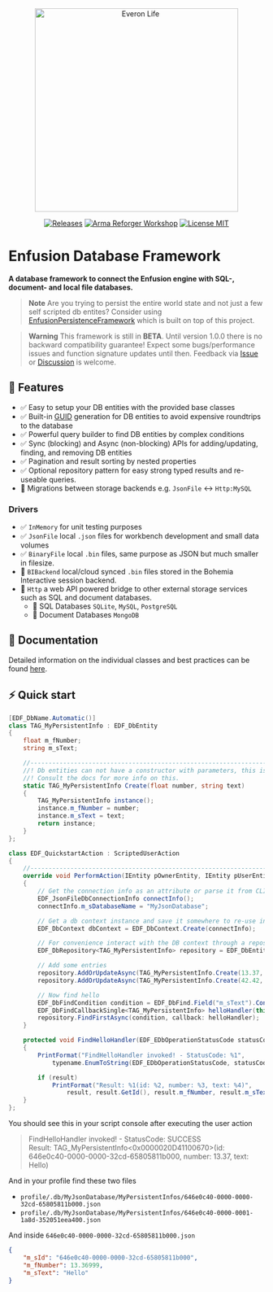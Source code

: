 <div align="center">
<picture>
  <source media="(prefers-color-scheme: dark)" width="400" srcset="https://github.com/Arkensor/EnfusionDatabaseFramework/assets/8494013/4ae8ba7f-e129-4e5e-b032-44166597de58">
  <img alt="Everon Life" width="400" src="https://github.com/Arkensor/EnfusionDatabaseFramework/assets/8494013/6bad6033-f07d-42f3-a485-553d8d8b7d76">
</picture>

[![Releases](https://img.shields.io/github/v/release/Arkensor/EnfusionDatabaseFramework?style=flat-square)](https://github.com/Arkensor/EnfusionDatabaseFramework/releases)
[![Arma Reforger Workshop](https://img.shields.io/badge/Workshop-5D6EA74A94173EDF-blue?style=flat-square)](https://reforger.armaplatform.com/workshop/5D6EA74A94173EDF)
[![License MIT](https://img.shields.io/badge/License-MIT-green?style=flat-square)](https://opensource.org/licenses/MIT)
</div>

# Enfusion Database Framework
**A database framework to connect the Enfusion engine with SQL-, document- and local file databases.**

> **Note**
> Are you trying to persist the entire world state and not just a few self scripted db entites? Consider using [EnfusionPersistenceFramework](https://github.com/Arkensor/EnfusionPersistenceFramework) which is built on top of this project.

> **Warning**
> This framework is still in **BETA**. Until version 1.0.0 there is no backward compatibility guarantee! Expect some bugs/performance issues and function signature updates until then. Feedback via [Issue](https://github.com/Arkensor/EnfusionDatabaseFramework/issues) or [Discussion](https://github.com/Arkensor/EnfusionDatabaseFramework/discussions) is welcome.

## 🚀 Features
- ✅ Easy to setup your DB entities with the provided base classes
- ✅ Built-in [GUID](https://en.wikipedia.org/wiki/GUID) generation for DB entities to avoid expensive roundtrips to the database
- ✅ Powerful query builder to find DB entities by complex conditions
- ✅ Sync (blocking) and Async (non-blocking) APIs for adding/updating, finding, and removing DB entities
- ✅ Pagination and result sorting by nested properties 
- ✅ Optional repository pattern for easy strong typed results and re-useable queries.
- 🚧 Migrations between storage backends e.g. `JsonFile` <-> `Http:MySQL`

### Drivers
- ✅ `InMemory` for unit testing purposes
- ✅ `JsonFile` local `.json` files for workbench development and small data volumes
- ✅ `BinaryFile` local `.bin` files, same purpose as JSON but much smaller in filesize.
- 🚧 `BIBackend` local/cloud synced `.bin` files stored in the Bohemia Interactive session backend.
- 🚧 `Http` a web API powered bridge to other external storage services such as SQL and document databases.
    - 🚧 SQL Databases `SQLite`, `MySQL`, `PostgreSQL`
    - 🚧 Document Databases `MongoDB`

## 📖 Documentation
Detailed information on the individual classes and best practices can be found [here](docs/index.md).

## ⚡ Quick start
```cs
[EDF_DbName.Automatic()]
class TAG_MyPersistentInfo : EDF_DbEntity
{
    float m_fNumber;
    string m_sText;

    //------------------------------------------------------------------------------------------------
    //! Db entities can not have a constructor with parameters, this is a limitation of the engine.
    //! Consult the docs for more info on this.
    static TAG_MyPersistentInfo Create(float number, string text)
    {
        TAG_MyPersistentInfo instance();
        instance.m_fNumber = number;
        instance.m_sText = text;
        return instance;
    }
};

class EDF_QuickstartAction : ScriptedUserAction
{
    //------------------------------------------------------------------------------------------------
    override void PerformAction(IEntity pOwnerEntity, IEntity pUserEntity)
    {
        // Get the connection info as an attribute or parse it from CLI params etc.
        EDF_JsonFileDbConnectionInfo connectInfo();
        connectInfo.m_sDatabaseName = "MyJsonDatabase";

        // Get a db context instance and save it somewhere to re-use in e.g. a singleton
        EDF_DbContext dbContext = EDF_DbContext.Create(connectInfo);

        // For convenience interact with the DB context through a repository
        EDF_DbRepository<TAG_MyPersistentInfo> repository = EDF_DbEntityHelper<TAG_MyPersistentInfo>.GetRepository(dbContext);

        // Add some entries
        repository.AddOrUpdateAsync(TAG_MyPersistentInfo.Create(13.37, "Hello"));
        repository.AddOrUpdateAsync(TAG_MyPersistentInfo.Create(42.42, "World!"));

        // Now find hello
        EDF_DbFindCondition condition = EDF_DbFind.Field("m_sText").Contains("Hello");
        EDF_DbFindCallbackSingle<TAG_MyPersistentInfo> helloHandler(this, "FindHelloHandler");
        repository.FindFirstAsync(condition, callback: helloHandler);
    }

    protected void FindHelloHandler(EDF_EDbOperationStatusCode statusCode, TAG_MyPersistentInfo result)
    {
        PrintFormat("FindHelloHandler invoked! - StatusCode: %1",
            typename.EnumToString(EDF_EDbOperationStatusCode, statusCode));

        if (result)
            PrintFormat("Result: %1(id: %2, number: %3, text: %4)",
                result, result.GetId(), result.m_fNumber, result.m_sText)
    }
};
```
You should see this in your script console after executing the user action
> FindHelloHandler invoked! - StatusCode: SUCCESS  
> Result: TAG_MyPersistentInfo<0x0000020D41100670>(id: 646e0c40-0000-0000-32cd-65805811b000, number: 13.37, text: Hello) 

And in your profile find these two files
- `profile/.db/MyJsonDatabase/MyPersistentInfos/646e0c40-0000-0000-32cd-65805811b000.json`
- `profile/.db/MyJsonDatabase/MyPersistentInfos/646e0c40-0000-0001-1a8d-352051eea400.json`

And inside `646e0c40-0000-0000-32cd-65805811b000.json`
```json
{
    "m_sId": "646e0c40-0000-0000-32cd-65805811b000",
    "m_fNumber": 13.36999,
    "m_sText": "Hello"
}
```
